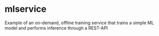 # mlservice

Example of an on-demand, offline training service that trains a simple ML model and performs inference through a REST-API
